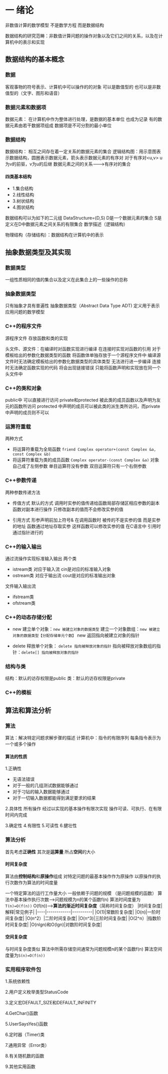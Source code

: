 ﻿# 一 绪论


非数值计算的数学模型 不是数学方程 而是数据结构

数据结构的研究范畴：非数值计算问题的操作对象以及它们之间的关系，以及在计算机中的表示和实现

##  数据结构的基本概念
### 数据
客观事物的符号表示、计算机中可以操作的的对象
可以是数值型的 也可以是非数值型的（文字、图形和语音）
### 数据元素和数据项
数据元素： 在计算机中作为整体进行处理，是数据的基本单位
也成为记录
有的数据元素由若干数据项组成 数据项是不可分割的最小单位

### 数据结构
数据结构： 相互之间存在着一定关系的数据元素的集合
逻辑结构图：用示意图表示数据结构，圆圈表示数据元素，箭头表示数据元素的有序对
对于有序对<u,v> u为v的前驱，v为u的后继
数据元素之间的关系--->有序对的集合
#### 四类基本结构
* 1.集合结构
* 2.线性结构
* 3.树状结构
* 4.图状结构

数据结构可以为如下的二元组
DataStructure=(D,S)
D是一个数据元素的集合
S是定义在D中数据元素之间关系的有限集合
数学描述（逻辑结构）

物理结构（存储结构）：数据结构在计算机中的表示

## 抽象数据类型及其实现
### 数据类型
一组性质相同的值的集合以及定义在此集合上的一些操作的总称
### 抽象数据类型
只有抽象才具有普遍性
抽象数据类型（Abstract Data Type ADT)
定义用于表示应用问题的数学模型

###  C++的程序文件
源程序文件 存放函数和类的实现

头文件、源文件：在编译时对函数实现进行编译 在连接时实现对函数的引用
对于模板给出的参数化数据类型的函数
将函数体单独存放于一个源程序文件中
编译源文件时无法确定模板给出的参数化数据类型的具体类型
无法进行进一步编译
连接时无法确定函数实现的代码
将会出现链接错误
只能将函数声明和实现放在同一个头文件中

### C++的类和对象
public中 可以直接进行访问
private和protected 被此类的成员函数以及声明为友元的函数所访问
protected 中声明的成员可以被此类的派生类所访问，而private中声明的成员则不可以

### 运算符重载
两种方式

* 将运算符重载为全局函数
`friend Complex operator+(const Complex &a, const Complex &b)`
* 将运算符重载为类的成员函数
`Complex operator-(const Complex &a)`
对象自己成了左侧参数 单目运算符没有参数 双目运算符只有一个右侧参数 

### C++参数传递
两种参数传递方法

* 传值方式 
默认的方式 调用时实参的值传递给函数局部存储区相应参数的副本 函数对副本进行操作 只修改副本的值而不会修改实参的值

* 引用方式
形参声明前加上符号& 在调用函数时 被传的不是实参的值 而是实参的地址
函数通过地址存取实参 这样函数可以修改实参的值
在C语言中 引用时通过指针进行的

### C++的输入输出

通过流操作实现标准输入输出
两个类 

* istream类
对应于输入流 cin是对应的标准输入对象
* ostream类
对应于输出流 cout是对应的标准输出对象

文件输入输出流

* ifstream类
* ofstream类

### C++的动态存储分配
* new 
建立单个对象：`new 被建立对象的数据类型`
建立一个对象数组：`new 被建立对象的数据类型【分配存储单元个数】`
new 返回指向被建立对象的指针

* delete
释放单个对象： `delete 指向被释放对象的指针`
指向被释放对象数组的指针：`delete[] 指向被释放对象的指针`

### 结构与类
结构：默认的访存权限是public
类：默认的访存权限是private

### C++的模板

## 算法和算法分析

### 算法
算法：解决特定问题求解步骤的描述
计算机中：指令的有限序列
每条指令表示为一个或多个操作

#### 算法的性质
1.正确性

* 无语法错误
* 对于一般的几组测试数据能够通过
* 对于刁钻的输入数据能够通过
* 对于一切输入数据都能得到满足要求的结果

2.具体性
所有操作 经过以实现的基本操作有限次实现 操作可读、可执行、在有限时间内完成

3.确定性
4.有限性
5.可读性
6.健壮性

### 算法分析
首先考虑**正确性** 其次是**运算量** 所占**空间**的大小
#### 时间复杂度
算法由**控制结构**和**原操作**组成
对特定问题的最基本操作作为原操作
以原操作的执行次数作为算法的时间度量

一个特定算法的运行工作量大小 一般依赖于问题的规模
（是问题规模的函数）
算法中基本操作执行次数-->问题规模为n的某个函数f(n)
算法时间度量为`T(n)=O(f(n))`
O(f(n))-->**算法的渐近时间复杂度**（简称时间复杂度）
|时间复杂度|解释|常见例子|
|----|------------|----------|
|O(1)|常数阶复杂度|
|O(n)|一阶时间复杂度|
|O(n^2）|二阶时间复杂度|
|O(n^3)|三阶时间复杂度|
|O(2^n）|指数阶时间复杂度|
|O(nlgn)和O(lgn)|对数阶时间复杂度|
#### 空间复杂度
与时间复杂度类似 算法中所需存储空间通常为问题规模n的某个函数f(n) 算法空间度量为`S(n)=O(f(n))`

### **实用程序软件包**
1.系统依赖性

2.用户定义枚举类型StatusCode

3.定义宏DEFAULT_SIZE和DEFAULT_INFINITY

4.GetChar()函数

5.UserSaysYes()函数

6.定时器（Timer)类

7.通用异常（Error类）

8.有关随机数的函数

9.其他实用函数